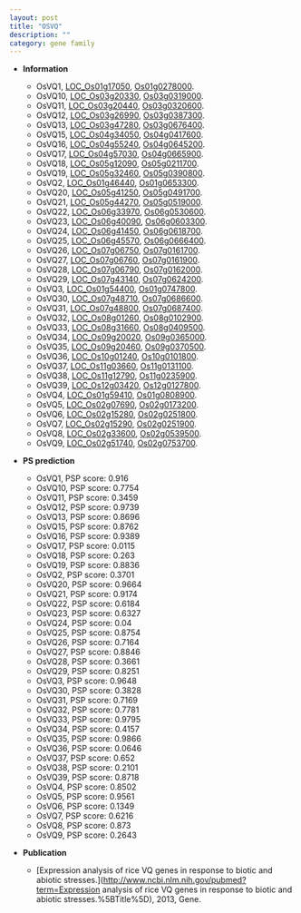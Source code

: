 ```yaml
---
layout: post
title: "OSVQ"
description: ""
category: gene family
---
```


* **Information**  
    + OsVQ1, [LOC_Os01g17050](http://rice.uga.edu/cgi-bin/ORF_infopage.cgi?orf=LOC_Os01g17050), [Os01g0278000](http://rapdb.dna.affrc.go.jp/viewer/gbrowse_details/irgsp1?name=Os01g0278000).
    + OsVQ10, [LOC_Os03g20330](http://rice.uga.edu/cgi-bin/ORF_infopage.cgi?orf=LOC_Os03g20330), [Os03g0319000](http://rapdb.dna.affrc.go.jp/viewer/gbrowse_details/irgsp1?name=Os03g0319000).
    + OsVQ11, [LOC_Os03g20440](http://rice.uga.edu/cgi-bin/ORF_infopage.cgi?orf=LOC_Os03g20440), [Os03g0320600](http://rapdb.dna.affrc.go.jp/viewer/gbrowse_details/irgsp1?name=Os03g0320600).
    + OsVQ12, [LOC_Os03g26990](http://rice.uga.edu/cgi-bin/ORF_infopage.cgi?orf=LOC_Os03g26990), [Os03g0387300](http://rapdb.dna.affrc.go.jp/viewer/gbrowse_details/irgsp1?name=Os03g0387300).
    + OsVQ13, [LOC_Os03g47280](http://rice.uga.edu/cgi-bin/ORF_infopage.cgi?orf=LOC_Os03g47280), [Os03g0676400](http://rapdb.dna.affrc.go.jp/viewer/gbrowse_details/irgsp1?name=Os03g0676400).
    + OsVQ15, [LOC_Os04g34050](http://rice.uga.edu/cgi-bin/ORF_infopage.cgi?orf=LOC_Os04g34050), [Os04g0417600](http://rapdb.dna.affrc.go.jp/viewer/gbrowse_details/irgsp1?name=Os04g0417600).
    + OsVQ16, [LOC_Os04g55240](http://rice.uga.edu/cgi-bin/ORF_infopage.cgi?orf=LOC_Os04g55240), [Os04g0645200](http://rapdb.dna.affrc.go.jp/viewer/gbrowse_details/irgsp1?name=Os04g0645200).
    + OsVQ17, [LOC_Os04g57030](http://rice.uga.edu/cgi-bin/ORF_infopage.cgi?orf=LOC_Os04g57030), [Os04g0665900](http://rapdb.dna.affrc.go.jp/viewer/gbrowse_details/irgsp1?name=Os04g0665900).
    + OsVQ18, [LOC_Os05g12090](http://rice.uga.edu/cgi-bin/ORF_infopage.cgi?orf=LOC_Os05g12090), [Os05g0211700](http://rapdb.dna.affrc.go.jp/viewer/gbrowse_details/irgsp1?name=Os05g0211700).
    + OsVQ19, [LOC_Os05g32460](http://rice.uga.edu/cgi-bin/ORF_infopage.cgi?orf=LOC_Os05g32460), [Os05g0390800](http://rapdb.dna.affrc.go.jp/viewer/gbrowse_details/irgsp1?name=Os05g0390800).
    + OsVQ2, [LOC_Os01g46440](http://rice.uga.edu/cgi-bin/ORF_infopage.cgi?orf=LOC_Os01g46440), [Os01g0653300](http://rapdb.dna.affrc.go.jp/viewer/gbrowse_details/irgsp1?name=Os01g0653300).
    + OsVQ20, [LOC_Os05g41250](http://rice.uga.edu/cgi-bin/ORF_infopage.cgi?orf=LOC_Os05g41250), [Os05g0491700](http://rapdb.dna.affrc.go.jp/viewer/gbrowse_details/irgsp1?name=Os05g0491700).
    + OsVQ21, [LOC_Os05g44270](http://rice.uga.edu/cgi-bin/ORF_infopage.cgi?orf=LOC_Os05g44270), [Os05g0519000](http://rapdb.dna.affrc.go.jp/viewer/gbrowse_details/irgsp1?name=Os05g0519000).
    + OsVQ22, [LOC_Os06g33970](http://rice.uga.edu/cgi-bin/ORF_infopage.cgi?orf=LOC_Os06g33970), [Os06g0530600](http://rapdb.dna.affrc.go.jp/viewer/gbrowse_details/irgsp1?name=Os06g0530600).
    + OsVQ23, [LOC_Os06g40090](http://rice.uga.edu/cgi-bin/ORF_infopage.cgi?orf=LOC_Os06g40090), [Os06g0603300](http://rapdb.dna.affrc.go.jp/viewer/gbrowse_details/irgsp1?name=Os06g0603300).
    + OsVQ24, [LOC_Os06g41450](http://rice.uga.edu/cgi-bin/ORF_infopage.cgi?orf=LOC_Os06g41450), [Os06g0618700](http://rapdb.dna.affrc.go.jp/viewer/gbrowse_details/irgsp1?name=Os06g0618700).
    + OsVQ25, [LOC_Os06g45570](http://rice.uga.edu/cgi-bin/ORF_infopage.cgi?orf=LOC_Os06g45570), [Os06g0666400](http://rapdb.dna.affrc.go.jp/viewer/gbrowse_details/irgsp1?name=Os06g0666400).
    + OsVQ26, [LOC_Os07g06750](http://rice.uga.edu/cgi-bin/ORF_infopage.cgi?orf=LOC_Os07g06750), [Os07g0161700](http://rapdb.dna.affrc.go.jp/viewer/gbrowse_details/irgsp1?name=Os07g0161700).
    + OsVQ27, [LOC_Os07g06760](http://rice.uga.edu/cgi-bin/ORF_infopage.cgi?orf=LOC_Os07g06760), [Os07g0161900](http://rapdb.dna.affrc.go.jp/viewer/gbrowse_details/irgsp1?name=Os07g0161900).
    + OsVQ28, [LOC_Os07g06790](http://rice.uga.edu/cgi-bin/ORF_infopage.cgi?orf=LOC_Os07g06790), [Os07g0162000](http://rapdb.dna.affrc.go.jp/viewer/gbrowse_details/irgsp1?name=Os07g0162000).
    + OsVQ29, [LOC_Os07g43140](http://rice.uga.edu/cgi-bin/ORF_infopage.cgi?orf=LOC_Os07g43140), [Os07g0624200](http://rapdb.dna.affrc.go.jp/viewer/gbrowse_details/irgsp1?name=Os07g0624200).
    + OsVQ3, [LOC_Os01g54400](http://rice.uga.edu/cgi-bin/ORF_infopage.cgi?orf=LOC_Os01g54400), [Os01g0747800](http://rapdb.dna.affrc.go.jp/viewer/gbrowse_details/irgsp1?name=Os01g0747800).
    + OsVQ30, [LOC_Os07g48710](http://rice.uga.edu/cgi-bin/ORF_infopage.cgi?orf=LOC_Os07g48710), [Os07g0686600](http://rapdb.dna.affrc.go.jp/viewer/gbrowse_details/irgsp1?name=Os07g0686600).
    + OsVQ31, [LOC_Os07g48800](http://rice.uga.edu/cgi-bin/ORF_infopage.cgi?orf=LOC_Os07g48800), [Os07g0687400](http://rapdb.dna.affrc.go.jp/viewer/gbrowse_details/irgsp1?name=Os07g0687400).
    + OsVQ32, [LOC_Os08g01260](http://rice.uga.edu/cgi-bin/ORF_infopage.cgi?orf=LOC_Os08g01260), [Os08g0102900](http://rapdb.dna.affrc.go.jp/viewer/gbrowse_details/irgsp1?name=Os08g0102900).
    + OsVQ33, [LOC_Os08g31660](http://rice.uga.edu/cgi-bin/ORF_infopage.cgi?orf=LOC_Os08g31660), [Os08g0409500](http://rapdb.dna.affrc.go.jp/viewer/gbrowse_details/irgsp1?name=Os08g0409500).
    + OsVQ34, [LOC_Os09g20020](http://rice.uga.edu/cgi-bin/ORF_infopage.cgi?orf=LOC_Os09g20020), [Os09g0365000](http://rapdb.dna.affrc.go.jp/viewer/gbrowse_details/irgsp1?name=Os09g0365000).
    + OsVQ35, [LOC_Os09g20460](http://rice.uga.edu/cgi-bin/ORF_infopage.cgi?orf=LOC_Os09g20460), [Os09g0370500](http://rapdb.dna.affrc.go.jp/viewer/gbrowse_details/irgsp1?name=Os09g0370500).
    + OsVQ36, [LOC_Os10g01240](http://rice.uga.edu/cgi-bin/ORF_infopage.cgi?orf=LOC_Os10g01240), [Os10g0101800](http://rapdb.dna.affrc.go.jp/viewer/gbrowse_details/irgsp1?name=Os10g0101800).
    + OsVQ37, [LOC_Os11g03660](http://rice.uga.edu/cgi-bin/ORF_infopage.cgi?orf=LOC_Os11g03660), [Os11g0131100](http://rapdb.dna.affrc.go.jp/viewer/gbrowse_details/irgsp1?name=Os11g0131100).
    + OsVQ38, [LOC_Os11g12790](http://rice.uga.edu/cgi-bin/ORF_infopage.cgi?orf=LOC_Os11g12790), [Os11g0235900](http://rapdb.dna.affrc.go.jp/viewer/gbrowse_details/irgsp1?name=Os11g0235900).
    + OsVQ39, [LOC_Os12g03420](http://rice.uga.edu/cgi-bin/ORF_infopage.cgi?orf=LOC_Os12g03420), [Os12g0127800](http://rapdb.dna.affrc.go.jp/viewer/gbrowse_details/irgsp1?name=Os12g0127800).
    + OsVQ4, [LOC_Os01g59410](http://rice.uga.edu/cgi-bin/ORF_infopage.cgi?orf=LOC_Os01g59410), [Os01g0808900](http://rapdb.dna.affrc.go.jp/viewer/gbrowse_details/irgsp1?name=Os01g0808900).
    + OsVQ5, [LOC_Os02g07690](http://rice.uga.edu/cgi-bin/ORF_infopage.cgi?orf=LOC_Os02g07690), [Os02g0173200](http://rapdb.dna.affrc.go.jp/viewer/gbrowse_details/irgsp1?name=Os02g0173200).
    + OsVQ6, [LOC_Os02g15280](http://rice.uga.edu/cgi-bin/ORF_infopage.cgi?orf=LOC_Os02g15280), [Os02g0251800](http://rapdb.dna.affrc.go.jp/viewer/gbrowse_details/irgsp1?name=Os02g0251800).
    + OsVQ7, [LOC_Os02g15290](http://rice.uga.edu/cgi-bin/ORF_infopage.cgi?orf=LOC_Os02g15290), [Os02g0251900](http://rapdb.dna.affrc.go.jp/viewer/gbrowse_details/irgsp1?name=Os02g0251900).
    + OsVQ8, [LOC_Os02g33600](http://rice.uga.edu/cgi-bin/ORF_infopage.cgi?orf=LOC_Os02g33600), [Os02g0539500](http://rapdb.dna.affrc.go.jp/viewer/gbrowse_details/irgsp1?name=Os02g0539500).
    + OsVQ9, [LOC_Os02g51740](http://rice.uga.edu/cgi-bin/ORF_infopage.cgi?orf=LOC_Os02g51740), [Os02g0753700](http://rapdb.dna.affrc.go.jp/viewer/gbrowse_details/irgsp1?name=Os02g0753700).

* **PS prediction**
    + OsVQ1, PSP score: 0.916
    + OsVQ10, PSP score: 0.7754
    + OsVQ11, PSP score: 0.3459
    + OsVQ12, PSP score: 0.9739
    + OsVQ13, PSP score: 0.8696
    + OsVQ15, PSP score: 0.8762
    + OsVQ16, PSP score: 0.9389
    + OsVQ17, PSP score: 0.0115
    + OsVQ18, PSP score: 0.263
    + OsVQ19, PSP score: 0.8836
    + OsVQ2, PSP score: 0.3701
    + OsVQ20, PSP score: 0.9664
    + OsVQ21, PSP score: 0.9174
    + OsVQ22, PSP score: 0.6184
    + OsVQ23, PSP score: 0.6327
    + OsVQ24, PSP score: 0.04
    + OsVQ25, PSP score: 0.8754
    + OsVQ26, PSP score: 0.7164
    + OsVQ27, PSP score: 0.8846
    + OsVQ28, PSP score: 0.3661
    + OsVQ29, PSP score: 0.8251
    + OsVQ3, PSP score: 0.9648
    + OsVQ30, PSP score: 0.3828
    + OsVQ31, PSP score: 0.7169
    + OsVQ32, PSP score: 0.7781
    + OsVQ33, PSP score: 0.9795
    + OsVQ34, PSP score: 0.4157
    + OsVQ35, PSP score: 0.9866
    + OsVQ36, PSP score: 0.0646
    + OsVQ37, PSP score: 0.652
    + OsVQ38, PSP score: 0.2101
    + OsVQ39, PSP score: 0.8718
    + OsVQ4, PSP score: 0.8502
    + OsVQ5, PSP score: 0.9561
    + OsVQ6, PSP score: 0.1349
    + OsVQ7, PSP score: 0.6216
    + OsVQ8, PSP score: 0.873
    + OsVQ9, PSP score: 0.2643

* **Publication**  
    + [Expression analysis of rice VQ genes in response to biotic and abiotic stresses.](http://www.ncbi.nlm.nih.gov/pubmed?term=Expression analysis of rice VQ genes in response to biotic and abiotic stresses.%5BTitle%5D), 2013, Gene.


